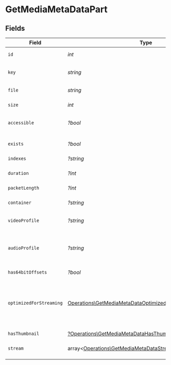 # GetMediaMetaDataPart


## Fields

| Field                                                                                                                                  | Type                                                                                                                                   | Required                                                                                                                               | Description                                                                                                                            | Example                                                                                                                                |
| -------------------------------------------------------------------------------------------------------------------------------------- | -------------------------------------------------------------------------------------------------------------------------------------- | -------------------------------------------------------------------------------------------------------------------------------------- | -------------------------------------------------------------------------------------------------------------------------------------- | -------------------------------------------------------------------------------------------------------------------------------------- |
| `id`                                                                                                                                   | *int*                                                                                                                                  | :heavy_check_mark:                                                                                                                     | Unique part identifier.                                                                                                                | 418385                                                                                                                                 |
| `key`                                                                                                                                  | *string*                                                                                                                               | :heavy_check_mark:                                                                                                                     | Key to access this part.                                                                                                               | /library/parts/418385/1735864239/file.mkv                                                                                              |
| `file`                                                                                                                                 | *string*                                                                                                                               | :heavy_check_mark:                                                                                                                     | File path for the part.                                                                                                                | /mnt/Movies_1/W/Wicked (2024).mkv                                                                                                      |
| `size`                                                                                                                                 | *int*                                                                                                                                  | :heavy_check_mark:                                                                                                                     | File size in bytes.                                                                                                                    | 30649952104                                                                                                                            |
| `accessible`                                                                                                                           | *?bool*                                                                                                                                | :heavy_minus_sign:                                                                                                                     | Indicates if the part is accessible.                                                                                                   | true                                                                                                                                   |
| `exists`                                                                                                                               | *?bool*                                                                                                                                | :heavy_minus_sign:                                                                                                                     | Indicates if the part exists.                                                                                                          | true                                                                                                                                   |
| `indexes`                                                                                                                              | *?string*                                                                                                                              | :heavy_minus_sign:                                                                                                                     | N/A                                                                                                                                    | sd                                                                                                                                     |
| `duration`                                                                                                                             | *?int*                                                                                                                                 | :heavy_minus_sign:                                                                                                                     | Duration of the part in milliseconds.                                                                                                  | 9610350                                                                                                                                |
| `packetLength`                                                                                                                         | *?int*                                                                                                                                 | :heavy_minus_sign:                                                                                                                     | N/A                                                                                                                                    | 188                                                                                                                                    |
| `container`                                                                                                                            | *?string*                                                                                                                              | :heavy_minus_sign:                                                                                                                     | Container format of the part.                                                                                                          | mkv                                                                                                                                    |
| `videoProfile`                                                                                                                         | *?string*                                                                                                                              | :heavy_minus_sign:                                                                                                                     | Video profile for the part.                                                                                                            | main 10                                                                                                                                |
| `audioProfile`                                                                                                                         | *?string*                                                                                                                              | :heavy_minus_sign:                                                                                                                     | The audio profile used for the media (e.g., DTS, Dolby Digital, etc.).                                                                 | dts                                                                                                                                    |
| `has64bitOffsets`                                                                                                                      | *?bool*                                                                                                                                | :heavy_minus_sign:                                                                                                                     | N/A                                                                                                                                    | false                                                                                                                                  |
| `optimizedForStreaming`                                                                                                                | [Operations\GetMediaMetaDataOptimizedForStreaming1\|bool\|null](../../Models/Operations/GetMediaMetaDataLibraryOptimizedForStreaming.md) | :heavy_minus_sign:                                                                                                                     | Has this media been optimized for streaming. NOTE: This can be 0, 1, false or true                                                     |                                                                                                                                        |
| `hasThumbnail`                                                                                                                         | [?Operations\GetMediaMetaDataHasThumbnail](../../Models/Operations/GetMediaMetaDataHasThumbnail.md)                                    | :heavy_minus_sign:                                                                                                                     | N/A                                                                                                                                    | 1                                                                                                                                      |
| `stream`                                                                                                                               | array<[Operations\GetMediaMetaDataStream](../../Models/Operations/GetMediaMetaDataStream.md)>                                          | :heavy_minus_sign:                                                                                                                     | An array of streams for this part.                                                                                                     |                                                                                                                                        |